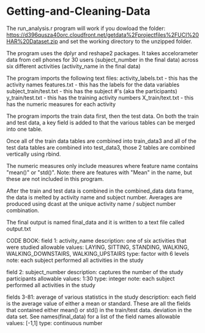 # Getting-and-Cleaning-Data

The run_analysis.r program will work if you dowload the folder:
https://d396qusza40orc.cloudfront.net/getdata%2Fprojectfiles%2FUCI%20HAR%20Dataset.zip 
and set the working directory to the unzipped folder.

The program uses the dplyr and reshape2 packages. It takes accelorameter data
from cell phones for 30 users (subject_number in the final data) across six 
different activities (activity_name in the final data)

The program imports the following text files:
activity_labels.txt - this has the activity names
features.txt - this has the labels for the data variables
subject_train/test.txt - this has the subject #'s (aka the participants)
y_train/test.txt - this has the training activity numbers
X_train/text.txt - this has the numeric measures for each activity

The program imports the train data first, then the test data.
On both the train and test data, a key field is added to that 
the various tables can be merged into one table.

Once all of the train data tables are combined into train_data3 and
all of the test data tables are combined into test_data3,
those 2 tables are combined vertically using rbind.

The numeric measures only include measures where feature name contains "mean()" or "std()". 
Note: there are features with "Mean" in the name, but these are not included in this program.

After the train and test data is combined in the combined_data data frame,
the data is melted by activity name and subject number. Averages are produced
using dcast at the unique activity name / subject number combination.

The final output is named final_data and it is written to a text file 
called output.txt

CODE BOOK:
field 1: activity_name
description: one of six activities that were studied
allowable values: LAYING, SITTING, STANDING, WALKING, WALKING_DOWNSTAIRS, WALKING_UPSTAIRS
type: factor with 6 levels
note: each subject performed all activities in the study

field 2: subject_number
description: captures the number of the study participants
allowable values: 1:30
type: integer
note: each subject performed all activities in the study

fields 3-81: average of various statistics in the study
description: each field is the average value of either a mean or standard. These are all the fields
that contained either mean() or std() in the train/test data.
deviation in the data set. See names(final_data) for a list of the field names
allowable values: [-1,1]
type: continuous number


